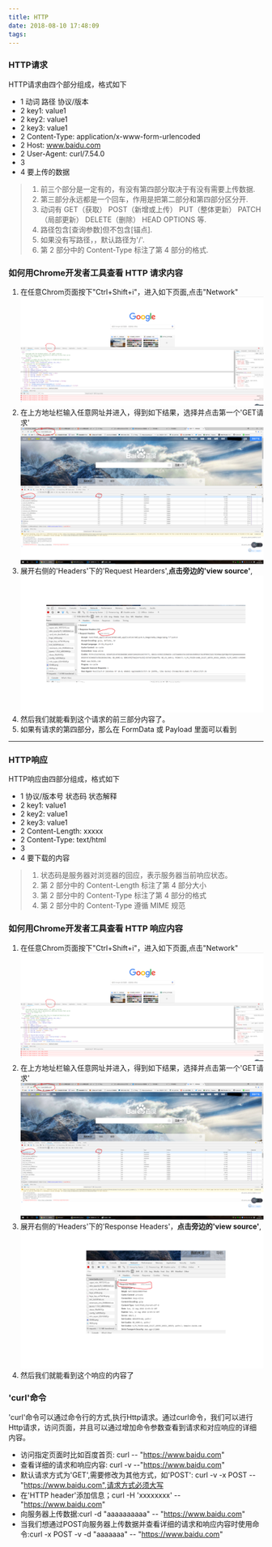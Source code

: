 ```yaml
---
title: HTTP
date: 2018-08-10 17:48:09
tags:
---
```

### HTTP请求
HTTP请求由四个部分组成，格式如下  

* 1 动词 路径 协议/版本  
* 2 key1: value1  
* 2 key2: value1  
* 2 key3: value1  
* 2 Content-Type: application/x-www-form-urlencoded  
* 2 Host: www.baidu.com  
* 2 User-Agent: curl/7.54.0  
* 3  
* 4 要上传的数据  
> 1. 前三个部分是一定有的，有没有第四部分取决于有没有需要上传数据.  
> 2. 第三部分永远都是一个回车，作用是把第二部分和第四部分区分开.
> 3. 动词有 GET（获取） POST（新增或上传） PUT（整体更新） PATCH（局部更新） DELETE（删除） HEAD OPTIONS 等.
> 4. 路径包含[查询参数]但不包含[锚点].
> 5. 如果没有写路径，，默认路径为'/'.
> 6. 第 2 部分中的 Content-Type 标注了第 4 部分的格式.

### 如何用Chrome开发者工具查看 HTTP 请求内容  
1. 在任意Chrom页面按下"Ctrl+Shift+i"，进入如下页面,点击"Network"  
![network](https://raw.githubusercontent.com/fruittooth/blog-generator/master/images/http/network.png)
2. 在上方地址栏输入任意网址并进入，得到如下结果，选择并点击第一个'GET请求'  
![get](https://raw.githubusercontent.com/fruittooth/blog-generator/master/images/http/http3.png)
3. 展开右侧的'Headers'下的'Request Hearders',**点击旁边的'view source'**,  
![view source](https://raw.githubusercontent.com/fruittooth/blog-generator/master/images/http/HTTP4.png)  
4. 然后我们就能看到这个请求的前三部分内容了。  
5. 如果有请求的第四部分，那么在 FormData 或 Payload 里面可以看到  
------
### HTTP响应  
HTTP响应由四部分组成，格式如下


* 1 协议/版本号 状态码 状态解释  
* 2 key1: value1  
* 2 key2: value1  
* 2 key3: value1  
* 2 Content-Length: xxxxx  
* 2 Content-Type: text/html    
* 3  
* 4 要下载的内容  
> 1. 状态码是服务器对浏览器的回应，表示服务器当前响应状态。
> 2. 第 2 部分中的 Content-Length 标注了第 4 部分大小
> 3. 第 2 部分中的 Content-Type 标注了第 4 部分的格式
> 4. 第 2 部分中的 Content-Type 遵循 MIME 规范

### 如何用Chrome开发者工具查看 HTTP 响应内容  
1. 在任意Chrom页面按下"Ctrl+Shift+i"，进入如下页面,点击"Network"  
![network](https://raw.githubusercontent.com/fruittooth/blog-generator/master/images/http/network.png)
2. 在上方地址栏输入任意网址并进入，得到如下结果，选择并点击第一个'GET请求'  
![get](https://raw.githubusercontent.com/fruittooth/blog-generator/master/images/http/http3.png)
3. 展开右侧的'Headers'下的'Response Headers'，**点击旁边的'view source'**,
![](https://raw.githubusercontent.com/fruittooth/blog-generator/master/images/http/HTTP5.png)
4. 然后我们就能看到这个响应的内容了

### 'curl'命令  
'curl'命令可以通过命令行的方式,执行Http请求。通过curl命令，我们可以进行Http请求，访问页面，并且可以通过增加命令参数查看到请求和对应响应的详细内容。
* 访问指定页面时比如百度首页: curl -- "https://www.baidu.com"
* 查看详细的请求和响应内容: curl -v --"https://www.baidu.com"
* 默认请求方式为'GET',需要修改为其他方式，如'POST': curl -v -x POST -- "https://www.baidu.com",请求方式必须大写
* 在'HTTP header'添加信息；curl -H 'xxxxxxxx' -- "https://www.baidu.com"
* 向服务器上传数据:curl -d "aaaaaaaaaa" -- "https://www.baidu.com"
* 当我们想通过POST向服务器上传数据并查看详细的请求和响应内容时使用命令:curl -x POST -v -d "aaaaaaa" -- "https://www.baidu.com"